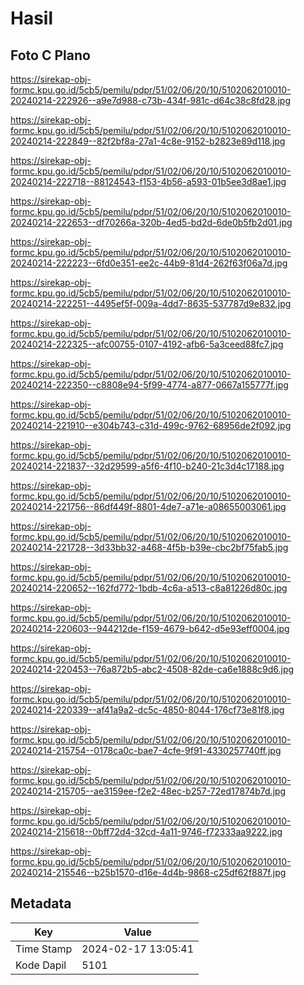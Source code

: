 # Hasil

## Foto C Plano

https://sirekap-obj-formc.kpu.go.id/5cb5/pemilu/pdpr/51/02/06/20/10/5102062010010-20240214-222926--a9e7d988-c73b-434f-981c-d64c38c8fd28.jpg

https://sirekap-obj-formc.kpu.go.id/5cb5/pemilu/pdpr/51/02/06/20/10/5102062010010-20240214-222849--82f2bf8a-27a1-4c8e-9152-b2823e89d118.jpg

https://sirekap-obj-formc.kpu.go.id/5cb5/pemilu/pdpr/51/02/06/20/10/5102062010010-20240214-222718--88124543-f153-4b56-a593-01b5ee3d8ae1.jpg

https://sirekap-obj-formc.kpu.go.id/5cb5/pemilu/pdpr/51/02/06/20/10/5102062010010-20240214-222653--df70266a-320b-4ed5-bd2d-6de0b5fb2d01.jpg

https://sirekap-obj-formc.kpu.go.id/5cb5/pemilu/pdpr/51/02/06/20/10/5102062010010-20240214-222223--6fd0e351-ee2c-44b9-81d4-262f63f06a7d.jpg

https://sirekap-obj-formc.kpu.go.id/5cb5/pemilu/pdpr/51/02/06/20/10/5102062010010-20240214-222251--4495ef5f-009a-4dd7-8635-537787d9e832.jpg

https://sirekap-obj-formc.kpu.go.id/5cb5/pemilu/pdpr/51/02/06/20/10/5102062010010-20240214-222325--afc00755-0107-4192-afb6-5a3ceed88fc7.jpg

https://sirekap-obj-formc.kpu.go.id/5cb5/pemilu/pdpr/51/02/06/20/10/5102062010010-20240214-222350--c8808e94-5f99-4774-a877-0667a155777f.jpg

https://sirekap-obj-formc.kpu.go.id/5cb5/pemilu/pdpr/51/02/06/20/10/5102062010010-20240214-221910--e304b743-c31d-499c-9762-68956de2f092.jpg

https://sirekap-obj-formc.kpu.go.id/5cb5/pemilu/pdpr/51/02/06/20/10/5102062010010-20240214-221837--32d29599-a5f6-4f10-b240-21c3d4c17188.jpg

https://sirekap-obj-formc.kpu.go.id/5cb5/pemilu/pdpr/51/02/06/20/10/5102062010010-20240214-221756--86df449f-8801-4de7-a71e-a08655003061.jpg

https://sirekap-obj-formc.kpu.go.id/5cb5/pemilu/pdpr/51/02/06/20/10/5102062010010-20240214-221728--3d33bb32-a468-4f5b-b39e-cbc2bf75fab5.jpg

https://sirekap-obj-formc.kpu.go.id/5cb5/pemilu/pdpr/51/02/06/20/10/5102062010010-20240214-220652--162fd772-1bdb-4c6a-a513-c8a81226d80c.jpg

https://sirekap-obj-formc.kpu.go.id/5cb5/pemilu/pdpr/51/02/06/20/10/5102062010010-20240214-220603--944212de-f159-4679-b642-d5e93eff0004.jpg

https://sirekap-obj-formc.kpu.go.id/5cb5/pemilu/pdpr/51/02/06/20/10/5102062010010-20240214-220453--76a872b5-abc2-4508-82de-ca6e1888c9d6.jpg

https://sirekap-obj-formc.kpu.go.id/5cb5/pemilu/pdpr/51/02/06/20/10/5102062010010-20240214-220339--af41a9a2-dc5c-4850-8044-176cf73e81f8.jpg

https://sirekap-obj-formc.kpu.go.id/5cb5/pemilu/pdpr/51/02/06/20/10/5102062010010-20240214-215754--0178ca0c-bae7-4cfe-9f91-4330257740ff.jpg

https://sirekap-obj-formc.kpu.go.id/5cb5/pemilu/pdpr/51/02/06/20/10/5102062010010-20240214-215705--ae3159ee-f2e2-48ec-b257-72ed17874b7d.jpg

https://sirekap-obj-formc.kpu.go.id/5cb5/pemilu/pdpr/51/02/06/20/10/5102062010010-20240214-215618--0bff72d4-32cd-4a11-9746-f72333aa9222.jpg

https://sirekap-obj-formc.kpu.go.id/5cb5/pemilu/pdpr/51/02/06/20/10/5102062010010-20240214-215546--b25b1570-d16e-4d4b-9868-c25df62f887f.jpg


## Metadata

| Key        | Value               |
| ---------- | ------------------- |
| Time Stamp | 2024-02-17 13:05:41 |
| Kode Dapil | 5101                |



